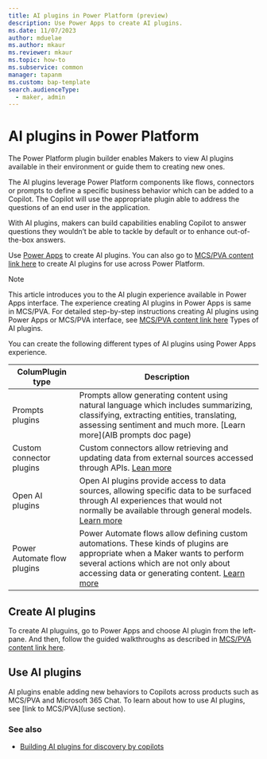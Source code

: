 ```yaml
---
title: AI plugins in Power Platform (preview)
description: Use Power Apps to create AI plugins.
ms.date: 11/07/2023
author: mduelae
ms.author: mkaur
ms.reviewer: mkaur
ms.topic: how-to
ms.subservice: common
manager: tapanm
ms.custom: bap-template
search.audienceType: 
  - maker, admin
---
```


# AI plugins in Power Platform

The Power Platform plugin builder enables Makers to view AI plugins available in their environment or guide them to creating new ones. 

The AI plugins leverage Power Platform components like flows, connectors or prompts to define a specific business behavior which can be added to a Copilot. The Copilot will use the appropriate plugin able to address the questions of an end user in the application.

With AI plugins, makers can build capabilities enabling Copilot to answer questions they wouldn’t be able to tackle by default or to enhance out-of-the-box answers.

Use [Power Apps](https://make.powerapps.com/) to create AI plugins. You can also go to [MCS/PVA content link here](tbd) to create AI plugins for use across Power Platform.

> [!NOTE]
> This article introduces you to the AI plugin experience available in Power Apps interface. The experience creating AI plugins in Power Apps is same in MCS/PVA. For detailed step-by-step instructions creating AI plugins using Power Apps or MCS/PVA interface, see [MCS/PVA content link here](tbd) Types of AI plugins.

You can create the following different types of AI plugins using Power Apps experience.


|ColumPlugin type  |Description  |
|---------|---------|
|Prompts plugins     | Prompts allow generating content using natural language which includes summarizing, classifying, extracting entities, translating, assessing sentiment and much more. [Learn more](AIB prompts doc page)   |
|Custom connector plugins     | Custom connectors allow retrieving and updating data from external sources accessed through APIs. [Lean more](/connectors/custom-connectors)  |
|Open AI plugins       | Open AI plugins provide access to data sources, allowing specific data to be surfaced through AI experiences that would not normally be available through general models. [Learn more](https://platform.openai.com/docs/plugins/introduction) |
|Power Automate flow plugins     | Power Automate flows allow defining custom automations. These kinds of plugins are appropriate when a Maker wants to perform several actions which are not only about accessing data or generating content. [Learn more](/power-automate) |

## Create AI plugins

To create AI pluguins, go to Power Apps and choose AI plugin from the left-pane. And then, follow the guided walkthroughs as described in [MCS/PVA content link here](tbd).

## Use AI plugins
AI plugins enable adding new behaviors to Copilots across products such as MCS/PVA and Microsoft 365 Chat. To learn about how to use AI plugins, see [link to MCS/PVA](use section).

### See also

- [Building  AI plugins for discovery by copilots](https://microsoft.sharepoint.com/:w:/t/PowerAppsContentTeam/EUImE8FnPIZAt4lZjqfdUDwBUJXkDXdhMkZoQn-QUNsdig?e=NVZgDq)

